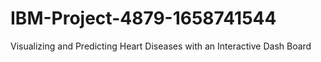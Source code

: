 # IBM-Project-4879-1658741544
Visualizing and Predicting Heart Diseases with an Interactive Dash Board
